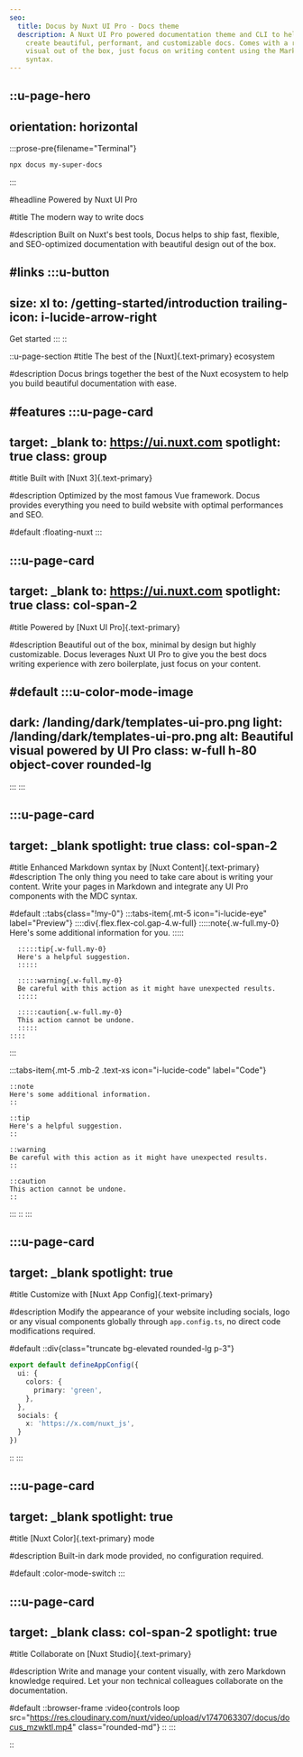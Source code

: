 ```yaml
---
seo:
  title: Docus by Nuxt UI Pro - Docs theme
  description: A Nuxt UI Pro powered documentation theme and CLI to help you
    create beautiful, performant, and customizable docs. Comes with a ready
    visual out of the box, just focus on writing content using the Markdown
    syntax.
---
```


::u-page-hero
---
orientation: horizontal
---
  :::prose-pre{filename="Terminal"}
  ```bash
  npx docus my-super-docs
  ```
  :::

#headline 
Powered by Nuxt UI Pro

#title
The modern way to write docs

#description
Built on Nuxt's best tools, Docus helps to ship fast, flexible, and SEO-optimized documentation with beautiful design out of the box.

#links
  :::u-button
  ---
  size: xl
  to: /getting-started/introduction
  trailing-icon: i-lucide-arrow-right
  ---
  Get started
  :::
::

::u-page-section
#title
The best of the [Nuxt]{.text-primary} ecosystem

#description
Docus brings together the best of the Nuxt ecosystem to help you build beautiful documentation with ease.

#features
:::u-page-card
---
target: _blank
to: https://ui.nuxt.com
spotlight: true
class: group
---
#title
Built with [Nuxt 3]{.text-primary}

#description
Optimized by the most famous Vue framework. Docus provides everything you need to build website with optimal performances and SEO.

#default
:floating-nuxt
:::

:::u-page-card
---
target: _blank
to: https://ui.nuxt.com
spotlight: true
class: col-span-2
---
#title
Powered by [Nuxt UI Pro]{.text-primary}

#description
Beautiful out of the box, minimal by design but highly customizable. Docus leverages Nuxt UI Pro to give you the best docs writing experience with zero boilerplate, just focus on your content. 

#default
:::u-color-mode-image
---
dark: /landing/dark/templates-ui-pro.png
light: /landing/dark/templates-ui-pro.png
alt: Beautiful visual powered by UI Pro
class: w-full h-80 object-cover rounded-lg
---
:::
:::

:::u-page-card
---
target: _blank
spotlight: true
class: col-span-2
---
#title
Enhanced Markdown syntax by [Nuxt Content]{.text-primary}
#description
The only thing you need to take care about is writing your content. Write your pages in Markdown and integrate any UI Pro components with the MDC syntax.

#default
::tabs{class="!my-0"}
  :::tabs-item{.mt-5 icon="i-lucide-eye" label="Preview"}
    ::::div{.flex.flex-col.gap-4.w-full}
      :::::note{.w-full.my-0}
      Here's some additional information for you.
      :::::
    
      :::::tip{.w-full.my-0}
      Here's a helpful suggestion.
      :::::
    
      :::::warning{.w-full.my-0}
      Be careful with this action as it might have unexpected results.
      :::::
    
      :::::caution{.w-full.my-0}
      This action cannot be undone.
      :::::
    ::::
  :::

  :::tabs-item{.mt-5 .mb-2 .text-xs icon="i-lucide-code" label="Code"}
  ```mdc
  ::note
  Here's some additional information.
  ::
  
  ::tip
  Here's a helpful suggestion.
  ::
  
  ::warning
  Be careful with this action as it might have unexpected results.
  ::
  
  ::caution
  This action cannot be undone.
  ::
  ```
  :::
::
:::

:::u-page-card
---
target: _blank
spotlight: true
---
#title
Customize with [Nuxt App Config]{.text-primary}

#description
Modify the appearance of your website including socials, logo or any visual components globally through `app.config.ts`, no direct code modifications required.

#default
::div{class="truncate bg-elevated rounded-lg p-3"}
```ts [app.config.ts]
export default defineAppConfig({
  ui: {
    colors: {
      primary: 'green',
    },
  },
  socials: {
    x: 'https://x.com/nuxt_js',
  }
})
```
::
:::

:::u-page-card
---
target: _blank
spotlight: true
---
#title
[Nuxt Color]{.text-primary} mode

#description
Built-in dark mode provided, no configuration required.

#default
:color-mode-switch
:::

:::u-page-card
---
target: _blank
class: col-span-2
spotlight: true
---
#title
Collaborate on [Nuxt Studio]{.text-primary}

#description
Write and manage your content visually, with zero Markdown knowledge required. Let your non technical colleagues collaborate on the documentation. 

#default
::browser-frame
:video{controls loop src="https://res.cloudinary.com/nuxt/video/upload/v1747063307/docus/docus_mzwktl.mp4" class="rounded-md"}
::
:::

::
